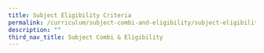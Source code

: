 ```yaml
---
title: Subject Eligibility Criteria
permalink: /curriculum/subject-combi-and-eligibility/subject-eligibility-criteria/
description: ""
third_nav_title: Subject Combi & Eligibility
---
```

